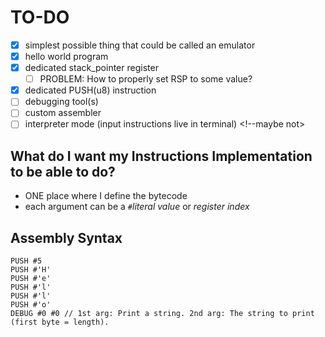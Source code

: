 # TO-DO
- [x] simplest possible thing that could be called an emulator
- [x] hello world program
- [x] dedicated stack_pointer register
  - [ ] PROBLEM: How to properly set RSP to some value?
- [x] dedicated PUSH(u8) instruction
- [ ] debugging tool(s)
- [ ] custom assembler
- [ ] interpreter mode (input instructions live in terminal) <!--maybe not>

## What do I want my Instructions Implementation to be able to do?
* ONE place where I define the bytecode
* each argument can be a `#`*literal value* or *register index*

## Assembly Syntax
```
PUSH #5
PUSH #'H'
PUSH #'e'
PUSH #'l'
PUSH #'l'
PUSH #'o'
DEBUG #0 #0 // 1st arg: Print a string. 2nd arg: The string to print (first byte = length).
```
